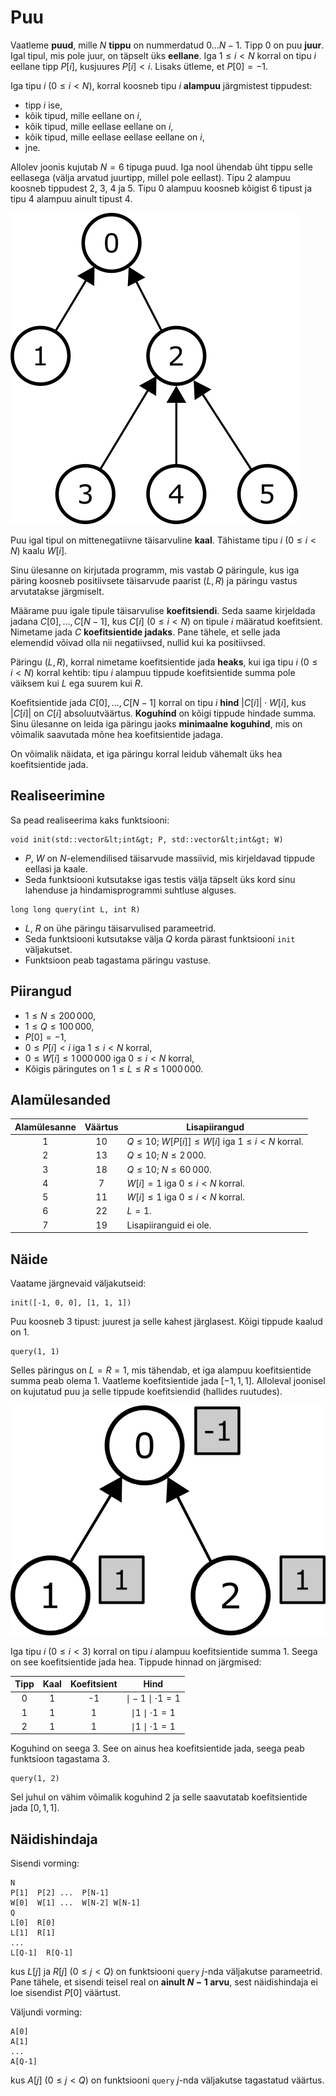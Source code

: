 # Puu

Vaatleme **puud**, mille $N$ **tippu** on
 nummerdatud $0 \ldots N-1$.
Tipp $0$ on puu **juur**.
Igal tipul, mis pole juur, on täpselt üks **eellane**.
Iga $1 \leqslant i < N$ korral on tipu $i$ eellane tipp $P[i]$,
 kusjuures $P[i] < i$.
Lisaks ütleme, et $P[0] = -1$.

Iga tipu $i$ ($0 \leqslant i < N$),
 korral koosneb tipu $i$ **alampuu** järgmistest tippudest:
 * tipp $i$ ise,
 * kõik tipud, mille eellane on $i$,
 * kõik tipud, mille eellase eellane on $i$,
 * kõik tipud, mille eellase eellase eellane on $i$,
 * jne.

Allolev joonis kujutab $N = 6$ tipuga puud.
Iga nool ühendab üht tippu selle eellasega
 (välja arvatud juurtipp, millel pole eellast).
Tipu $2$ alampuu koosneb tippudest $2$, $3$, $4$ ja $5$.
Tipu $0$ alampuu koosneb kõigist $6$ tipust
 ja tipu $4$ alampuu ainult tipust $4$.

![](subtrees.png "150")

Puu igal tipul on mittenegatiivne täisarvuline **kaal**.
Tähistame tipu $i$ ($0 \leqslant i < N$) kaalu $W[i]$.

Sinu ülesanne on kirjutada programm, mis vastab $Q$ päringule,
 kus iga päring koosneb positiivsete täisarvude paarist $(L, R)$
 ja päringu vastus arvutatakse järgmiselt.

Määrame puu igale tipule täisarvulise **koefitsiendi**.
Seda saame kirjeldada jadana $C[0], \ldots, C[N-1]$,
 kus $C[i]$ ($0 \leqslant i < N$) on tipule $i$ määratud koefitsient.
Nimetame jada $C$ **koefitsientide jadaks**.
Pane tähele, et selle jada elemendid võivad olla nii negatiivsed, nullid kui ka positiivsed.

Päringu $(L, R)$, korral nimetame koefitsientide jada **heaks**,
 kui iga tipu $i$ ($0 \leqslant i < N$) korral kehtib:
 tipu $i$ alampuu tippude koefitsientide summa
 pole väiksem kui $L$ ega suurem kui $R$.

Koefitsientide jada $C[0], \ldots, C[N-1]$ korral on
 tipu $i$ **hind** $|C[i]| \cdot W[i]$,
 kus $|C[i]|$ on $C[i]$ absoluutväärtus.
**Koguhind** on kõigi tippude hindade summa.
Sinu ülesanne on leida iga päringu jaoks
 **minimaalne koguhind**, mis on võimalik saavutada mõne hea koefitsientide jadaga.

On võimalik näidata, et iga päringu korral leidub vähemalt üks hea koefitsientide jada.

## Realiseerimine

Sa pead realiseerima kaks funktsiooni:

```
void init(std::vector&lt;int&gt; P, std::vector&lt;int&gt; W)
```

* $P$, $W$ on $N$-elemendilised täisarvude massiivid,
   mis kirjeldavad tippude eellasi ja kaale.
* Seda funktsiooni kutsutakse igas testis välja täpselt üks kord
   sinu lahenduse ja hindamisprogrammi suhtluse alguses.

```
long long query(int L, int R)
```

* $L$, $R$ on ühe päringu täisarvulised parameetrid.
* Seda funktsiooni kutsutakse välja $Q$ korda pärast funktsiooni `init` väljakutset.
* Funktsioon peab tagastama päringu vastuse.

## Piirangud

* $1 \leqslant N \leqslant 200\,000$,
* $1 \leqslant Q \leqslant 100\,000$,
* $P[0] = -1$,
* $0 \leqslant P[i] < i$ iga $1 \leqslant i < N$ korral,
* $0 \leqslant W[i] \leqslant 1\,000\,000$ iga $0 \leqslant i < N$ korral,
* Kõigis päringutes on $1 \leqslant L \leqslant R \leqslant 1\,000\,000$.

## Alamülesanded

| Alamülesanne | Väärtus | Lisapiirangud |
| :-----: | :----: | ---------------------- |
|   1     |  $10$  | $Q \leqslant 10$; $W[P[i]] \leqslant W[i]$ iga $1 \leqslant i < N$ korral.
|   2     |  $13$  | $Q \leqslant 10$; $N \leqslant 2\,000$.
|   3     |  $18$  | $Q \leqslant 10$; $N \leqslant 60\,000$.
|   4     |  $7$   | $W[i] = 1$ iga $0 \leqslant i < N$ korral.
|   5     |  $11$  | $W[i] \leqslant 1$ iga $0 \leqslant i < N$ korral.
|   6     |  $22$  | $L = 1$.
|   7     |  $19$  | Lisapiiranguid ei ole.

## Näide

Vaatame järgnevaid väljakutseid:

```
init([-1, 0, 0], [1, 1, 1])
```

Puu koosneb $3$ tipust: juurest ja selle kahest järglasest.
Kõigi tippude kaalud on $1$.

```
query(1, 1)
```

Selles päringus on $L = R = 1$,
 mis tähendab, et iga alampuu koefitsientide summa peab olema $1$.
Vaatleme koefitsientide jada $[-1, 1, 1]$.
Alloleval joonisel on kujutatud puu ja selle tippude koefitsiendid (hallides ruutudes).

![](ex1.png "150")

Iga tipu $i$ ($0 \leqslant i < 3$) korral on tipu $i$ alampuu koefitsientide summa $1$.
Seega on see koefitsientide jada hea.
Tippude hinnad on järgmised:

| Tipp | Kaal | Koefitsient | Hind |
| :----: | :----: | :---------: | :-----------------------: |
|   0    |   1    |     -1      | $\mid -1 \mid \cdot 1 = 1$
|   1    |   1    |      1      | $\mid 1 \mid \cdot 1 = 1$
|   2    |   1    |      1      | $\mid 1 \mid \cdot 1 = 1$

Koguhind on seega $3$.
See on ainus hea koefitsientide jada,
 seega peab funktsioon tagastama $3$.

```
query(1, 2)
```

Sel juhul on vähim võimalik koguhind $2$
 ja selle saavutatab koefitsientide jada $[0, 1, 1]$.

## Näidishindaja

Sisendi vorming:

```
N
P[1]  P[2] ...  P[N-1]
W[0]  W[1] ...  W[N-2] W[N-1]
Q
L[0]  R[0]
L[1]  R[1]
...
L[Q-1]  R[Q-1]
```

kus $L[j]$ ja $R[j]$ ($0 \leqslant j < Q$) on funktsiooni `query`
 $j$-nda väljakutse parameetrid.
Pane tähele, et sisendi teisel real on **ainult $N-1$ arvu**,
 sest näidishindaja ei loe sisendist $P[0]$ väärtust.

Väljundi vorming:

```
A[0]
A[1]
...
A[Q-1]
```

kus $A[j]$ ($0 \leqslant j < Q$)
 on funktsiooni `query` $j$-nda väljakutse tagastatud väärtus.
